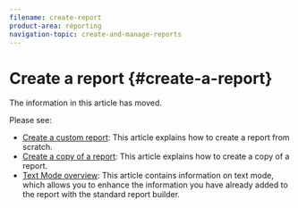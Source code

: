 ```yaml
---
filename: create-report
product-area: reporting
navigation-topic: create-and-manage-reports
---
```




# Create a report {#create-a-report}

The information in this article has moved.


Please see:



*  [Create a custom report](create-custom-report.md): This article explains how to create a report from scratch.
*  [Create a copy of a report](create-copy-report.md): This article explains how to create a copy of a report.
*  [Text Mode overview](understand-text-mode.md): This article contains information on text mode, which allows you to enhance the information you have already added to the report with the standard report builder.


